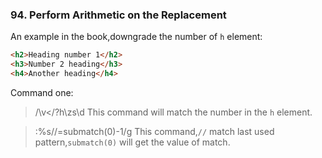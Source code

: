 ### 94. Perform Arithmetic on the Replacement

An example in the book,downgrade the number of `h` element:
```html
<h2>Heading number 1</h2>
<h3>Number 2 heading</h3>
<h4>Another heading</h4>
```

Command one:
> /\v\<\/?h\zs\d
This command will match the number in the `h` element.

> :%s//\=submatch(0)-1/g
This command,`//` match last used pattern,`submatch(0)` will get the value of match.
